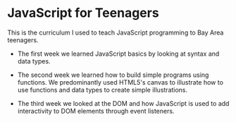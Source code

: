 # JavaScript for Teenagers

This is the curriculum I used to teach JavaScript programming to Bay Area teenagers.

- The first week we learned JavaScript basics by looking at syntax and data types.

- The second week we learned how to build simple programs using functions. We predominantly used HTML5's canvas to illustrate how to use functions and data types to create simple illustrations.

- The third week we looked at the DOM and how JavaScript is used to add interactivity to DOM elements through event listeners.
